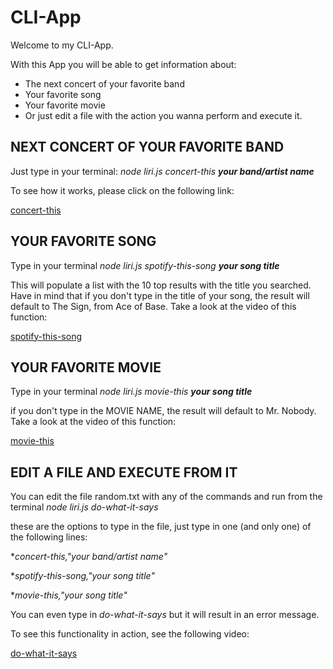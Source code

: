 # CLI-App

Welcome to my CLI-App.

With this App you will be able to get information about:
* The next concert of your favorite band
* Your favorite song
* Your favorite movie
* Or just edit a file with the action you wanna perform and execute it.

## NEXT CONCERT OF YOUR FAVORITE BAND
Just type in your terminal:
_node liri.js concert-this **your band/artist name**_

To see how it works, please click on the following link:

[concert-this](https://drive.google.com/file/d/1nE7pux-KG90qMWVTe--fFBFhHuGO9i_K/view?usp=sharing)

## YOUR FAVORITE SONG
Type in your terminal
_node liri.js spotify-this-song **your song title**_

This will populate a list with the 10 top results with the title you searched. Have in mind that if you don't type in the title of your song, the result will default to The Sign, from Ace of Base. Take a look at the video of this function:

[spotify-this-song](https://drive.google.com/file/d/1zgpboaaPx24Frdfsl678JRJnUPohh8BY/view?usp=sharing)

## YOUR FAVORITE MOVIE
Type in your terminal
_node liri.js movie-this **your song title**_

if you don't type in the MOVIE NAME, the result will default to Mr. Nobody. Take a look at the video of this function:

[movie-this](https://drive.google.com/file/d/1-jySYsWr4MNhmC-h4_GNfXBID7Repct7/view?usp=sharing)

## EDIT A FILE AND EXECUTE FROM IT
You can edit the file random.txt with any of the commands and run from the terminal
_node liri.js do-what-it-says_

these are the options to type in the file, just type in one (and only one) of the following lines:

*_concert-this,"your band/artist name"_

*_spotify-this-song,"your song title"_

*_movie-this,"your song title"_


You can even type in _do-what-it-says_ but it will result in an error message.

To see this functionality in action, see the following video:

[do-what-it-says](https://drive.google.com/file/d/1fEqJJ8647ytjVGKtsTj8V2fmaUgBpnjW/view?usp=sharing)

